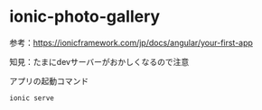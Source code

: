 # ionic-photo-gallery

参考：https://ionicframework.com/jp/docs/angular/your-first-app

知見：たまにdevサーバーがおかしくなるので注意

アプリの起動コマンド
```
ionic serve
```
